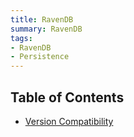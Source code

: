 ```yaml
---
title: RavenDB
summary: RavenDB
tags:
- RavenDB
- Persistence
---
```


## Table of Contents

- [Version Compatibility](version-compatibility.md)